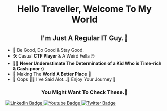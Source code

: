  
<h1 align="center"> Hello Traveller, Welcome To My World  </h1>

<h2 align="center"> I'm Just A Regular IT Guy.🤫 </h2>

- 🤝 Be Good, Do Good & Stay Good.
- 🛠️ Casual **CTF Player** & A Weird Fella 🙄 
- 🏋🏻 **Never Underestimate The Determination of a Kid Who is Time-rich & Cash-poor :)**
- 🥅 Making The **World A Better Place** 🤗 
- 🤡 Oops 🤦‍♂️ I've Said Alot...🤭 Enjoy Your Journey 🥳

<h3 align="center"> You Might Want To Check These.🤫 </h3>

<div id="badges">
  <a href="your-linkedin-URL">
    <img src="https://img.shields.io/badge/LinkedIn-blue?style=for-the-badge&logo=linkedin&logoColor=white" alt="LinkedIn Badge"/>
  </a>
  <a href="https://www.youtube.com/channel/UCSY-pfwuYspZFlRsO7vBfIQ/">
    <img src="https://img.shields.io/badge/YouTube-red?style=for-the-badge&logo=youtube&logoColor=white" alt="Youtube Badge"/>
  </a>
  <a href="https://twitter.com/r0b0tg4ng/">
    <img src="https://img.shields.io/badge/Twitter-blue?style=for-the-badge&logo=twitter&logoColor=white" alt="Twitter Badge"/>
  </a>
</div>
